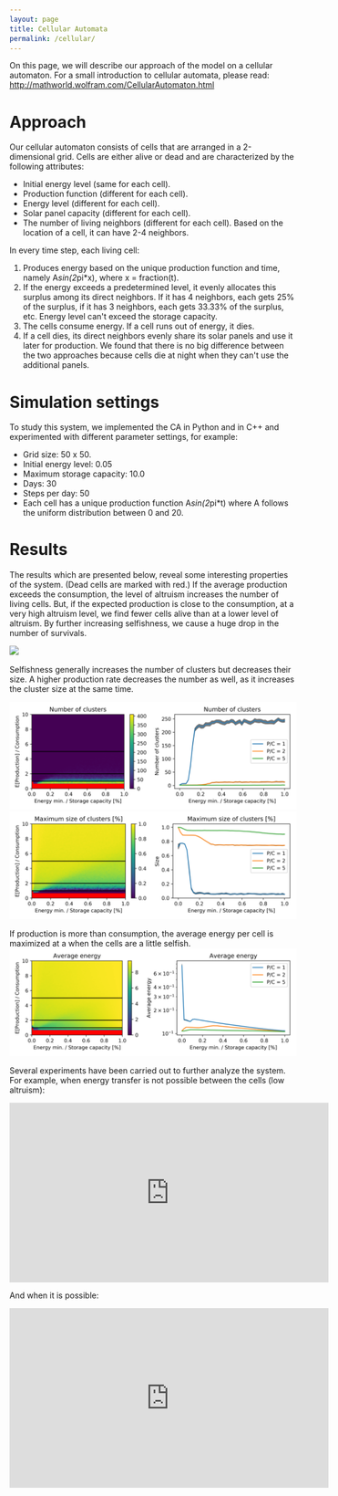```yaml
---
layout: page
title: Cellular Automata
permalink: /cellular/
---
```


On this page, we will describe our approach of the model on a cellular automaton. For a small introduction to cellular automata, please read: http://mathworld.wolfram.com/CellularAutomaton.html

# Approach
Our cellular automaton consists of cells that are arranged in a 2-dimensional grid. Cells are either alive or dead and are characterized by the following attributes: 
- Initial energy level (same for each cell).
- Production function (different for each cell).
- Energy level (different for each cell).
- Solar panel capacity (different for each cell).
- The number of living neighbors (different for each cell). Based on the location of a cell, it can have 2-4 neighbors. 

In every time step, each living cell:
1. Produces energy based on the unique production function and time, namely A*sin(2*pi*x), where x = fraction(t).
2. If the energy exceeds a predetermined level, it evenly allocates this surplus among its direct neighbors. If it has 4 neighbors, each gets 25% of the surplus, if it has 3 neighbors, each gets 33.33% of the surplus, etc. Energy level can't exceed the storage capacity.
3. The cells consume energy. If a cell runs out of energy, it dies. 
4. If a cell dies, its direct neighbors evenly share its solar panels and use it later for production. We found that there is no big difference between the two approaches because cells die at night when they can't use the additional panels.


# Simulation settings
To study this system, we implemented the CA in Python and in C++ and experimented with different parameter settings, for example: 
- Grid size: 50 x 50.
- Initial energy level: 0.05
- Maximum storage capacity: 10.0
- Days: 30
- Steps per day: 50
- Each cell has a unique production function A*sin(2*pi*t) where A follows the uniform distribution between 0 and 20. 


# Results
The results which are presented below, reveal some interesting properties of the system. (Dead cells are marked with red.) If the average production exceeds the consumption, the level of altruism increases the number of living cells. But, if the expected production is close to the consumption, at a very high altruism level, we find fewer cells alive than at a lower level of altruism. By further increasing selfishness, we cause a huge drop in the number of survivals. 

![](https://drive.google.com/open?id=1org62hQJzVhVHtuZ3SipUSSZb4irxkQ9) 

Selfishness generally increases the number of clusters but decreases their size. A higher production rate decreases the number as well, as it increases the cluster size at the same time.

![](https://github.com/WavyV/Complex_System_Simulation/blob/master/docs/numshape.png)
![](https://github.com/WavyV/Complex_System_Simulation/blob/master/docs/maxsize.png)

If production is more than consumption, the average energy per cell is maximized at a when the cells are a little selfish. 
![](https://github.com/WavyV/Complex_System_Simulation/blob/master/docs/energy_per_living.png )

Several experiments have been carried out to further analyze the system. For example, when energy transfer is not possible between the cells (low altruism):

<iframe width="560" height="315" src="https://www.youtube.com/embed/hJNIZXPl8lA?rel=0" frameborder="0" allow="autoplay; encrypted-media" allowfullscreen align="center"></iframe>

And when it is possible:
<iframe width="560" height="315" src="https://www.youtube.com/embed/OOr81651dGo?rel=0" frameborder="0" allow="autoplay; encrypted-media" allowfullscreen align="center"></iframe>
